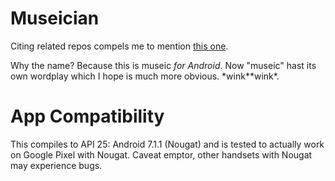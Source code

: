 # Museician

Citing related repos compels me to mention [this one](https://github.com/skytreader/museic).

Why the name? Because this is museic _for Android_. Now "museic" hast its own
wordplay which I hope is much more obvious. \*wink\*\*wink\*.

# App Compatibility

This compiles to API 25: Android 7.1.1 (Nougat) and is tested to actually work
on Google Pixel with Nougat. Caveat emptor, other handsets with Nougat may
experience bugs.
